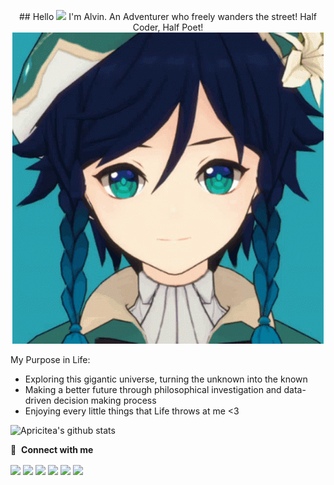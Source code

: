 <p align="center">
  ## Hello <a href="https://www.gautamkrishnar.com/"><img src="https://media.giphy.com/media/hvRJCLFzcasrR4ia7z/giphy.gif" width="25px"></a> I'm Alvin. An Adventurer who freely  wanders the street! Half Coder, Half Poet! 


  <img src="https://github.com/apricitea/apricitea/blob/main/venti-gif/me-venti.gif" alt="Venti GIF">
</p>
  
My Purpose in Life:
- Exploring this gigantic universe, turning the unknown into the known
- Making a better future through philosophical investigation and data-driven decision making process
- Enjoying every little things that Life throws at me <3

![Apricitea's github stats](https://bad-apple-github-readme.vercel.app/api?show_bg=1&username=apricitea)



🔗 &nbsp;**Connect with me**
<p align="left">
<a href="https://twitter.com/apeirodonut" target="blank"><img align="center" src=src="https://img.icons8.com/external-justicon-lineal-color-justicon/64/000000/external-twitter-social-media-justicon-lineal-color-justicon.png"/></a>
<a href="https://linkedin.com/in/alvincnataputra" target="blank"><img align="center" src="https://img.icons8.com/external-justicon-lineal-color-justicon/64/000000/external-linkedin-social-media-justicon-lineal-color-justicon.png"/></a>
<a href="https://instagram.com/apricitealvin" target="blank"><img align="center" src="https://img.icons8.com/external-justicon-lineal-color-justicon/64/000000/external-instagram-social-media-justicon-lineal-color-justicon.png"/></a>
<a href="https://discordapp.com/users/Lucius%20Artorius%20Castus#7028/" target="blank"><img align="center" src="https://img.icons8.com/external-justicon-lineal-color-justicon/64/000000/external-discord-social-media-justicon-lineal-color-justicon.png"/></a>
<a href="https://line.me/ti/p/~apeirodox" target="blank"><img align="center" src="https://img.icons8.com/external-justicon-lineal-color-justicon/64/000000/external-line-social-media-justicon-lineal-color-justicon.png"/></a>
<a href="https://www.youtube.com/channel/UC-AL0Y3zA6ymmerQLehaApQ" target="blank"><img align="center" src="https://img.icons8.com/external-justicon-lineal-color-justicon/64/000000/external-youtube-social-media-justicon-lineal-color-justicon.png"/></a>
  
